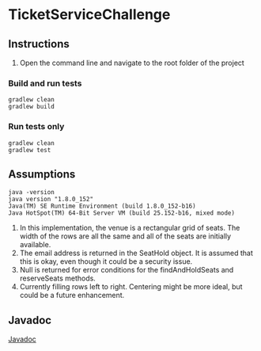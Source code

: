 # TicketServiceChallenge

## Instructions

1. Open the command line and navigate to the root folder of the project

### Build and run tests

```
gradlew clean
gradlew build

```

### Run tests only

```
gradlew clean
gradlew test
```

## Assumptions

```
java -version
java version "1.8.0_152"
Java(TM) SE Runtime Environment (build 1.8.0_152-b16)
Java HotSpot(TM) 64-Bit Server VM (build 25.152-b16, mixed mode)
```

1. In this implementation, the venue is a rectangular grid of seats. The width of the rows are all the same and all of the seats are initially available.
1. The email address is returned in the SeatHold object. It is assumed that this is okay, even though it could be a security issue.
1. Null is returned for error conditions for the findAndHoldSeats and reserveSeats methods.
1. Currently filling rows left to right. Centering might be more ideal, but could be a future enhancement.

## Javadoc

[Javadoc](http://htmlpreview.github.io/?https://github.com/mgove131/TicketServiceChallenge/blob/master/build/docs/javadoc/index.html)